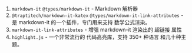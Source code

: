 1. `markdown-it` `@types/markdown-it` - Markdown 解析器
2. `@traptitech/markdown-it-katex` `@types/markdown-it-link-attributes` - 是 markdown-it 的一个插件，专门用来支持 数学公式渲染。
3. `markdown-it-link-attributes` - 增强 markdown-it 渲染出的 超链接 属性
4. `highlight.js` - 一个非常流行的 代码高亮库，支持 350+ 种语言 和几十种主题。
